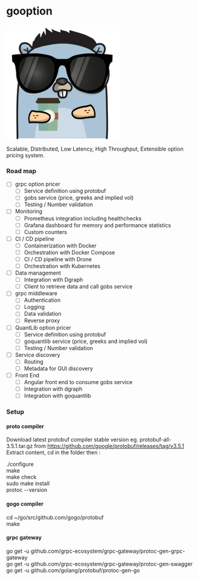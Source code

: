 # gooption

![Image of gopher option trader](gopher-gooption.png)

Scalable, Distributed, Low Latency, High Throughput, Extensible option pricing system.  

### Road map

- [ ] grpc option pricer 
     - [ ] Service definition using protobuf
     - [ ] gobs service (price, greeks and implied vol)
     - [ ] Testing / Number validation 
- [ ] Monitoring
     - [ ] Prometheus integration including healthchecks
     - [ ] Grafana dashboard for memory and performance statistics
     - [ ] Custom counters
- [ ] CI / CD pipeline
     - [ ] Containerization with Docker
     - [ ] Orchestration with Docker Compose
     - [ ] CI / CD pipeline with Drone
     - [ ] Orchestration with Kubernetes
- [ ] Data management
     - [ ] Integration with Dgraph
     - [ ] Client to retrieve data and call gobs service
- [ ] grpc middleware
     - [ ] Authentication
     - [ ] Logging
     - [ ] Data validation
     - [ ] Reverse proxy
- [ ] QuantLib option pricer
     - [ ] Service definition using protobuf
     - [ ] goquantlib service (price, greeks and implied vol)
     - [ ] Testing / Number validation 
- [ ] Service discovery
     - [ ] Routing
     - [ ] Metadata for GUI discovery
- [ ] Front End
     - [ ] Angular front end to consume gobs service
     - [ ] Integration with dgraph
     - [ ] Integration with goquantlib
     
### Setup

#### proto compiler 

Download latest protobuf compiler stable version eg. protobuf-all-3.5.1.tar.gz from https://github.com/google/protobuf/releases/tag/v3.5.1 
Extract content, cd in the folder then : 

./configure  
make  
make check  
sudo make install  
protoc --version

#### gogo compiler 

cd ~/go/src/github.com/gogo/protobuf  
make

#### grpc gateway

go get -u github.com/grpc-ecosystem/grpc-gateway/protoc-gen-grpc-gateway  
go get -u github.com/grpc-ecosystem/grpc-gateway/protoc-gen-swagger  
go get -u github.com/golang/protobuf/protoc-gen-go  

